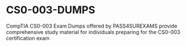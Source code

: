 # CS0-003-DUMPS
CompTIA CS0-003 Exam Dumps offered by PASS4SUREXAMS provide comprehensive study material for individuals preparing for the CS0-003 certification exam
